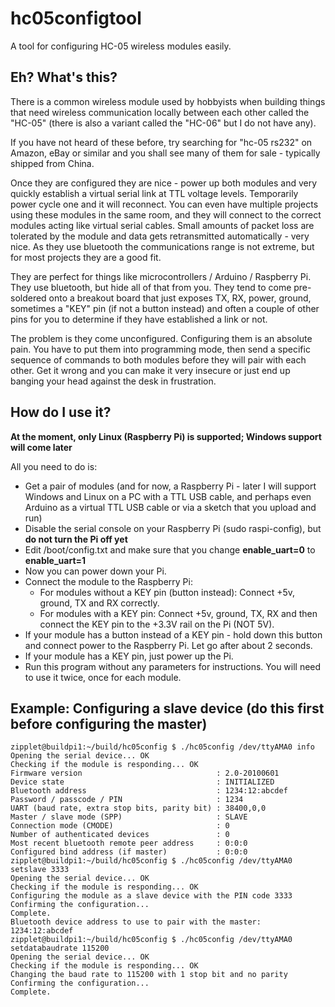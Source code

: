 # hc05configtool
A tool for configuring HC-05 wireless modules easily.

## Eh? What's this?
There is a common wireless module used by hobbyists when building things that need wireless communication locally between each other called the "HC-05" (there is also a variant called the "HC-06" but I do not have any).

If you have not heard of these before, try searching for "hc-05 rs232" on Amazon, eBay or similar and you shall see many of them for sale - typically shipped from China.

Once they are configured they are nice - power up both modules and very quickly establish a virtual serial link at TTL voltage levels. Temporarily power cycle one and it will reconnect. You can even have multiple projects using these modules in the same room, and they will connect to the correct modules acting like virtual serial cables. Small amounts of packet loss are tolerated by the module and data gets retransmitted automatically - very nice. As they use bluetooth the communications range is not extreme, but for most projects they are a good fit.

They are perfect for things like microcontrollers / Arduino / Raspberry Pi. They use bluetooth, but hide all of that from you. They tend to come pre-soldered onto a breakout board that just exposes TX, RX, power, ground, sometimes a "KEY" pin (if not a button instead) and often a couple of other pins for you to determine if they have established a link or not. 

The problem is they come unconfigured. Configuring them is an absolute pain. You have to put them into programming mode, then send a specific sequence of commands to both modules before they will pair with each other. Get it wrong and you can make it very insecure or just end up banging your head against the desk in frustration.

## How do I use it?
__At the moment, only Linux (Raspberry Pi) is supported; Windows support will come later__

All you need to do is:
* Get a pair of modules (and for now, a Raspberry Pi - later I will support Windows and Linux on a PC with a TTL USB cable, and perhaps even Arduino as a virtual TTL USB cable or via a sketch that you upload and run)
* Disable the serial console on your Raspberry Pi (sudo raspi-config), but __do not turn the Pi off yet__
* Edit /boot/config.txt and make sure that you change __enable_uart=0__ to __enable_uart=1__
* Now you can power down your Pi.
* Connect the module to the Raspberry Pi:
  * For modules without a KEY pin (button instead): Connect +5v, ground, TX and RX correctly.
  * For modules with a KEY pin: Connect +5v, ground, TX, RX and then connect the KEY pin to the +3.3V rail on the Pi (NOT 5V).
* If your module has a button instead of a KEY pin - hold down this button and connect power to the Raspberry Pi. Let go after about 2 seconds.
* If your module has a KEY pin, just power up the Pi.
* Run this program without any parameters for instructions. You will need to use it twice, once for each module.

## Example: Configuring a slave device (do this first before configuring the master)

```
zipplet@buildpi1:~/build/hc05config $ ./hc05config /dev/ttyAMA0 info
Opening the serial device... OK
Checking if the module is responding... OK
Firmware version                              : 2.0-20100601
Device state                                  : INITIALIZED
Bluetooth address                             : 1234:12:abcdef
Password / passcode / PIN                     : 1234
UART (baud rate, extra stop bits, parity bit) : 38400,0,0
Master / slave mode (SPP)                     : SLAVE
Connection mode (CMODE)                       : 0
Number of authenticated devices               : 0
Most recent bluetooth remote peer address     : 0:0:0
Configured bind address (if master)           : 0:0:0
zipplet@buildpi1:~/build/hc05config $ ./hc05config /dev/ttyAMA0 setslave 3333
Opening the serial device... OK
Checking if the module is responding... OK
Configuring the module as a slave device with the PIN code 3333
Confirming the configuration...
Complete.
Bluetooth device address to use to pair with the master: 1234:12:abcdef
zipplet@buildpi1:~/build/hc05config $ ./hc05config /dev/ttyAMA0 setdatabaudrate 115200
Opening the serial device... OK
Checking if the module is responding... OK
Changing the baud rate to 115200 with 1 stop bit and no parity
Confirming the configuration...
Complete.
```
